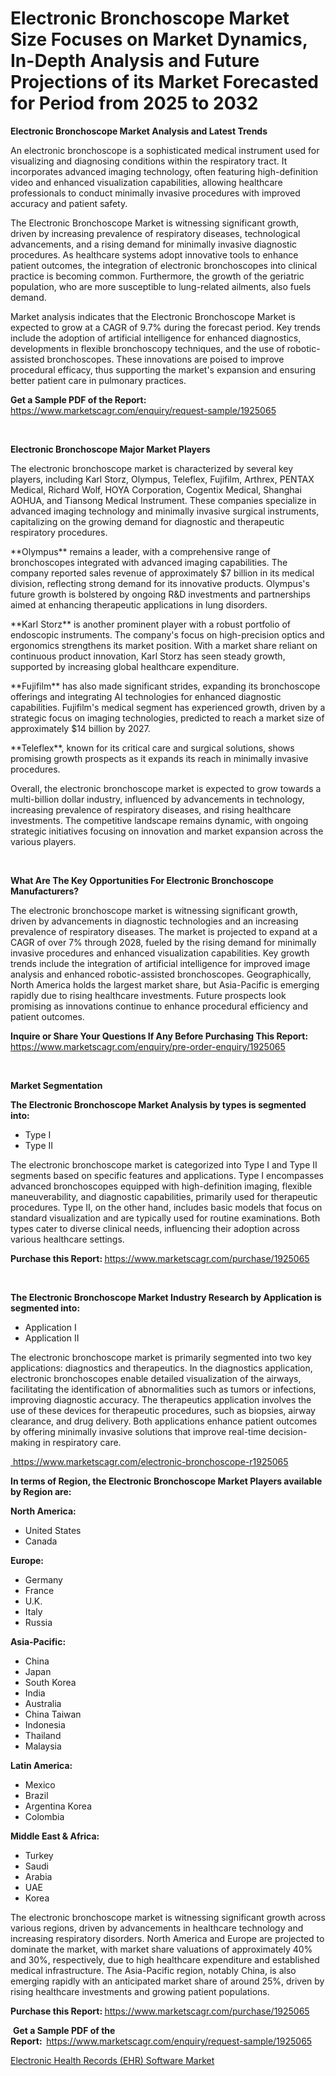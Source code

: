 <p><h1>Electronic Bronchoscope Market Size Focuses on Market Dynamics, In-Depth Analysis and Future Projections of its Market Forecasted for Period from 2025 to 2032</h1></p><p><strong>Electronic Bronchoscope Market Analysis and Latest Trends</strong></p>
<p><p>An electronic bronchoscope is a sophisticated medical instrument used for visualizing and diagnosing conditions within the respiratory tract. It incorporates advanced imaging technology, often featuring high-definition video and enhanced visualization capabilities, allowing healthcare professionals to conduct minimally invasive procedures with improved accuracy and patient safety.</p><p>The Electronic Bronchoscope Market is witnessing significant growth, driven by increasing prevalence of respiratory diseases, technological advancements, and a rising demand for minimally invasive diagnostic procedures. As healthcare systems adopt innovative tools to enhance patient outcomes, the integration of electronic bronchoscopes into clinical practice is becoming common. Furthermore, the growth of the geriatric population, who are more susceptible to lung-related ailments, also fuels demand.</p><p>Market analysis indicates that the Electronic Bronchoscope Market is expected to grow at a CAGR of 9.7% during the forecast period. Key trends include the adoption of artificial intelligence for enhanced diagnostics, developments in flexible bronchoscopy techniques, and the use of robotic-assisted bronchoscopes. These innovations are poised to improve procedural efficacy, thus supporting the market's expansion and ensuring better patient care in pulmonary practices.</p></p>
<p><strong>Get a Sample PDF of the Report:&nbsp;</strong> <a href="https://www.marketscagr.com/enquiry/request-sample/1925065?utm_campaign=2800&utm_medium=2&utm_source=Github&utm_content=ia&utm_term=28032025&utm_id=electronic-bronchoscope">https://www.marketscagr.com/enquiry/request-sample/1925065</a></p>
<p>&nbsp;</p>
<p><strong>Electronic Bronchoscope Major Market Players</strong></p>
<p><p>The electronic bronchoscope market is characterized by several key players, including Karl Storz, Olympus, Teleflex, Fujifilm, Arthrex, PENTAX Medical, Richard Wolf, HOYA Corporation, Cogentix Medical, Shanghai AOHUA, and Tiansong Medical Instrument. These companies specialize in advanced imaging technology and minimally invasive surgical instruments, capitalizing on the growing demand for diagnostic and therapeutic respiratory procedures.</p><p>**Olympus** remains a leader, with a comprehensive range of bronchoscopes integrated with advanced imaging capabilities. The company reported sales revenue of approximately $7 billion in its medical division, reflecting strong demand for its innovative products. Olympus's future growth is bolstered by ongoing R&D investments and partnerships aimed at enhancing therapeutic applications in lung disorders.</p><p>**Karl Storz** is another prominent player with a robust portfolio of endoscopic instruments. The company's focus on high-precision optics and ergonomics strengthens its market position. With a market share reliant on continuous product innovation, Karl Storz has seen steady growth, supported by increasing global healthcare expenditure.</p><p>**Fujifilm** has also made significant strides, expanding its bronchoscope offerings and integrating AI technologies for enhanced diagnostic capabilities. Fujifilm's medical segment has experienced growth, driven by a strategic focus on imaging technologies, predicted to reach a market size of approximately $14 billion by 2027.</p><p>**Teleflex**, known for its critical care and surgical solutions, shows promising growth prospects as it expands its reach in minimally invasive procedures. </p><p>Overall, the electronic bronchoscope market is expected to grow towards a multi-billion dollar industry, influenced by advancements in technology, increasing prevalence of respiratory diseases, and rising healthcare investments. The competitive landscape remains dynamic, with ongoing strategic initiatives focusing on innovation and market expansion across the various players.</p></p>
<p>&nbsp;</p>
<p><strong>What Are The Key Opportunities For Electronic Bronchoscope Manufacturers?</strong></p>
<p><p>The electronic bronchoscope market is witnessing significant growth, driven by advancements in diagnostic technologies and an increasing prevalence of respiratory diseases. The market is projected to expand at a CAGR of over 7% through 2028, fueled by the rising demand for minimally invasive procedures and enhanced visualization capabilities. Key growth trends include the integration of artificial intelligence for improved image analysis and enhanced robotic-assisted bronchoscopes. Geographically, North America holds the largest market share, but Asia-Pacific is emerging rapidly due to rising healthcare investments. Future prospects look promising as innovations continue to enhance procedural efficiency and patient outcomes.</p></p>
<p><strong>Inquire or Share Your Questions If Any Before Purchasing This Report:</strong> <a href="https://www.marketscagr.com/enquiry/pre-order-enquiry/1925065?utm_campaign=2800&utm_medium=2&utm_source=Github&utm_content=ia&utm_term=28032025&utm_id=electronic-bronchoscope">https://www.marketscagr.com/enquiry/pre-order-enquiry/1925065</a></p>
<p>&nbsp;</p>
<p><strong>Market Segmentation</strong></p>
<p><strong>The Electronic Bronchoscope Market Analysis by types is segmented into:</strong></p>
<p><ul><li>Type I</li><li>Type II</li></ul></p>
<p><p>The electronic bronchoscope market is categorized into Type I and Type II segments based on specific features and applications. Type I encompasses advanced bronchoscopes equipped with high-definition imaging, flexible maneuverability, and diagnostic capabilities, primarily used for therapeutic procedures. Type II, on the other hand, includes basic models that focus on standard visualization and are typically used for routine examinations. Both types cater to diverse clinical needs, influencing their adoption across various healthcare settings.</p></p>
<p><strong>Purchase this Report:&nbsp;</strong><a href="https://www.marketscagr.com/purchase/1925065?utm_campaign=2800&utm_medium=2&utm_source=Github&utm_content=ia&utm_term=28032025&utm_id=electronic-bronchoscope">https://www.marketscagr.com/purchase/1925065</a></p>
<p>&nbsp;</p>
<p><strong>The Electronic Bronchoscope Market Industry Research by Application is segmented into:</strong></p>
<p><ul><li>Application I</li><li>Application II</li></ul></p>
<p><p>The electronic bronchoscope market is primarily segmented into two key applications: diagnostics and therapeutics. In the diagnostics application, electronic bronchoscopes enable detailed visualization of the airways, facilitating the identification of abnormalities such as tumors or infections, improving diagnostic accuracy. The therapeutics application involves the use of these devices for therapeutic procedures, such as biopsies, airway clearance, and drug delivery. Both applications enhance patient outcomes by offering minimally invasive solutions that improve real-time decision-making in respiratory care.</p></p>
<p><a href="https://www.marketscagr.com/electronic-bronchoscope-r1925065?utm_campaign=2800&utm_medium=2&utm_source=Github&utm_content=ia&utm_term=28032025&utm_id=electronic-bronchoscope">&nbsp;https://www.marketscagr.com/electronic-bronchoscope-r1925065</a></p>
<p><strong>In terms of Region, the Electronic Bronchoscope Market Players available by Region are:</strong></p>
<p>
    <p> <strong> North America: </strong>
        <ul>
            <li>United States</li>
            <li>Canada</li>
        </ul>
        </p> 
    <p> <strong> Europe: </strong>
        <ul>
            <li>Germany</li>
            <li>France</li>
            <li>U.K.</li>
            <li>Italy</li>
            <li>Russia</li>
        </ul>
        </p> 
    <p> <strong> Asia-Pacific: </strong>
        <ul>
            <li>China</li>
            <li>Japan</li>
            <li>South Korea</li>
            <li>India</li>
            <li>Australia</li>
            <li>China Taiwan</li>
            <li>Indonesia</li>
            <li>Thailand</li>
            <li>Malaysia</li>
        </ul>
        </p> 
    <p> <strong> Latin America: </strong>
        <ul>
            <li>Mexico</li>
            <li>Brazil</li>
            <li>Argentina Korea</li>
            <li>Colombia</li>
        </ul>
        </p> 
    <p> <strong> Middle East & Africa: </strong>
        <ul>
            <li>Turkey</li>
            <li>Saudi</li>
            <li>Arabia</li>
            <li>UAE</li>
            <li>Korea</li>
        </ul>
    </p>
    </p>
<p><p>The electronic bronchoscope market is witnessing significant growth across various regions, driven by advancements in healthcare technology and increasing respiratory disorders. North America and Europe are projected to dominate the market, with market share valuations of approximately 40% and 30%, respectively, due to high healthcare expenditure and established medical infrastructure. The Asia-Pacific region, notably China, is also emerging rapidly with an anticipated market share of around 25%, driven by rising healthcare investments and growing patient populations.</p></p>
<p><strong>Purchase this Report: </strong><a href="https://www.marketscagr.com/purchase/1925065?utm_campaign=2800&utm_medium=2&utm_source=Github&utm_content=ia&utm_term=28032025&utm_id=electronic-bronchoscope">https://www.marketscagr.com/purchase/1925065</a></p>
<p>&nbsp;<strong>Get a Sample PDF of the Report:&nbsp;&nbsp;</strong><a href="https://www.marketscagr.com/enquiry/request-sample/1925065?utm_campaign=2800&utm_medium=2&utm_source=Github&utm_content=ia&utm_term=28032025&utm_id=electronic-bronchoscope">https://www.marketscagr.com/enquiry/request-sample/1925065</a></p>
<p><strong></strong></p>
<p><p><a href="https://github.com/zupankocka/Market-Research-Report-List-1/blob/main/electronic-health-records-ehr-software-market.md?utm_campaign=2800&utm_medium=2&utm_source=Github&utm_content=ia&utm_term=28032025&utm_id=electronic-bronchoscope">Electronic Health Records (EHR) Software Market</a></p></p>